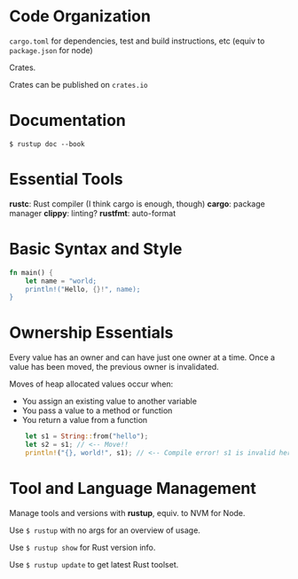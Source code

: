 # Code Organization

`cargo.toml` for dependencies, test and build instructions, etc (equiv to `package.json` for node)

Crates.

Crates can be published on `crates.io`

# Documentation

`$ rustup doc --book`

# Essential Tools

**rustc**: Rust compiler (I think cargo is enough, though)
**cargo**: package manager
**clippy**: linting?
**rustfmt**: auto-format

# Basic Syntax and Style

```rust
fn main() {
    let name = "world;
    println!("Hello, {}!", name);
}
```

# Ownership Essentials

Every value has an owner and can have just one owner at a time. Once a value has been moved, the previous owner is invalidated.

Moves of heap allocated values occur when:
- You assign an existing value to another variable
- You pass a value to a method or function
- You return a value from a function

```rust
    let s1 = String::from("hello");
    let s2 = s1; // <-- Move!!
    println!("{}, world!", s1); // <-- Compile error! s1 is invalid here!
```

# Tool and Language Management

Manage tools and versions with **rustup**, equiv. to NVM for Node.

Use `$ rustup` with no args for an overview of usage.

Use `$ rustup show` for Rust version info.

Use `$ rustup update` to get latest Rust toolset.